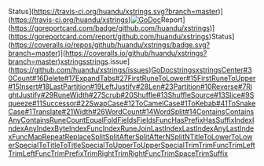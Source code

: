 Status](https://travis-ci.org/huandu/xstrings.svg?branch=master)](https://travis-ci.org/huandu/xstrings)[![GoDoc](https://godoc.org/github.com/huandu/xstrings?status.svg)](https://godoc.org/github.com/huandu/xstrings)Report](https://goreportcard.com/badge/github.com/huandu/xstrings)](https://goreportcard.com/report/github.com/huandu/xstrings)Status](https://coveralls.io/repos/github/huandu/xstrings/badge.svg?branch=master)](https://coveralls.io/github/huandu/xstrings?branch=master)[xstrings](https://godoc.org/github.com/huandu/xstrings)[strings](http://golang.org/pkg/strings).issue](https://github.com/huandu/xstrings/issues)[GoDoc](https://godoc.org/github.com/huandu/xstrings)[strings](http://golang.org/pkg/strings)[xstrings](https://godoc.org/github.com/huandu/xstrings)[Center](https://godoc.org/github.com/huandu/xstrings#Center)[#30](https://github.com/huandu/xstrings/issues/30)[Count](https://godoc.org/github.com/huandu/xstrings#Count)[#16](https://github.com/huandu/xstrings/issues/16)[Delete](https://godoc.org/github.com/huandu/xstrings#Delete)[#17](https://github.com/huandu/xstrings/issues/17)[ExpandTabs](https://godoc.org/github.com/huandu/xstrings#ExpandTabs)[#27](https://github.com/huandu/xstrings/issues/27)[FirstRuneToLower](https://godoc.org/github.com/huandu/xstrings#FirstRuneToLower)[#15](https://github.com/huandu/xstrings/issues/15)[FirstRuneToUpper](https://godoc.org/github.com/huandu/xstrings#FirstRuneToUpper)[#15](https://github.com/huandu/xstrings/issues/15)[Insert](https://godoc.org/github.com/huandu/xstrings#Insert)[#18](https://github.com/huandu/xstrings/issues/18)[LastPartition](https://godoc.org/github.com/huandu/xstrings#LastPartition)[#19](https://github.com/huandu/xstrings/issues/19)[LeftJustify](https://godoc.org/github.com/huandu/xstrings#LeftJustify)[#28](https://github.com/huandu/xstrings/issues/28)[Len](https://godoc.org/github.com/huandu/xstrings#Len)[#23](https://github.com/huandu/xstrings/issues/23)[Partition](https://godoc.org/github.com/huandu/xstrings#Partition)[#10](https://github.com/huandu/xstrings/issues/10)[Reverse](https://godoc.org/github.com/huandu/xstrings#Reverse)[#7](https://github.com/huandu/xstrings/issues/7)[RightJustify](https://godoc.org/github.com/huandu/xstrings#RightJustify)[#29](https://github.com/huandu/xstrings/issues/29)[RuneWidth](https://godoc.org/github.com/huandu/xstrings#RuneWidth)[#27](https://github.com/huandu/xstrings/issues/27)[Scrub](https://godoc.org/github.com/huandu/xstrings#Scrub)[#20](https://github.com/huandu/xstrings/issues/20)[Shuffle](https://godoc.org/github.com/huandu/xstrings#Shuffle)[#13](https://github.com/huandu/xstrings/issues/13)[ShuffleSource](https://godoc.org/github.com/huandu/xstrings#ShuffleSource)[#13](https://github.com/huandu/xstrings/issues/13)[Slice](https://godoc.org/github.com/huandu/xstrings#Slice)[#9](https://github.com/huandu/xstrings/issues/9)[Squeeze](https://godoc.org/github.com/huandu/xstrings#Squeeze)[#11](https://github.com/huandu/xstrings/issues/11)[Successor](https://godoc.org/github.com/huandu/xstrings#Successor)[#22](https://github.com/huandu/xstrings/issues/22)[SwapCase](https://godoc.org/github.com/huandu/xstrings#SwapCase)[#12](https://github.com/huandu/xstrings/issues/12)[ToCamelCase](https://godoc.org/github.com/huandu/xstrings#ToCamelCase)[#1](https://github.com/huandu/xstrings/issues/1)[ToKebab](https://godoc.org/github.com/huandu/xstrings#ToKebabCase)[#41](https://github.com/huandu/xstrings/issues/41)[ToSnakeCase](https://godoc.org/github.com/huandu/xstrings#ToSnakeCase)[#1](https://github.com/huandu/xstrings/issues/1)[Translate](https://godoc.org/github.com/huandu/xstrings#Translate)[#21](https://github.com/huandu/xstrings/issues/21)[Width](https://godoc.org/github.com/huandu/xstrings#Width)[#26](https://github.com/huandu/xstrings/issues/26)[WordCount](https://godoc.org/github.com/huandu/xstrings#WordCount)[#14](https://github.com/huandu/xstrings/issues/14)[WordSplit](https://godoc.org/github.com/huandu/xstrings#WordSplit)[#14](https://github.com/huandu/xstrings/issues/14)[Contains](http://golang.org/pkg/strings/#Contains)[ContainsAny](http://golang.org/pkg/strings/#ContainsAny)[ContainsRune](http://golang.org/pkg/strings/#ContainsRune)[Count](http://golang.org/pkg/strings/#Count)[EqualFold](http://golang.org/pkg/strings/#EqualFold)[Fields](http://golang.org/pkg/strings/#Fields)[FieldsFunc](http://golang.org/pkg/strings/#FieldsFunc)[HasPrefix](http://golang.org/pkg/strings/#HasPrefix)[HasSuffix](http://golang.org/pkg/strings/#HasSuffix)[Index](http://golang.org/pkg/strings/#Index)[IndexAny](http://golang.org/pkg/strings/#IndexAny)[IndexByte](http://golang.org/pkg/strings/#IndexByte)[IndexFunc](http://golang.org/pkg/strings/#IndexFunc)[IndexRune](http://golang.org/pkg/strings/#IndexRune)[Join](http://golang.org/pkg/strings/#Join)[LastIndex](http://golang.org/pkg/strings/#LastIndex)[LastIndexAny](http://golang.org/pkg/strings/#LastIndexAny)[LastIndexFunc](http://golang.org/pkg/strings/#LastIndexFunc)[Map](http://golang.org/pkg/strings/#Map)[Repeat](http://golang.org/pkg/strings/#Repeat)[Replace](http://golang.org/pkg/strings/#Replace)[Split](http://golang.org/pkg/strings/#Split)[SplitAfter](http://golang.org/pkg/strings/#SplitAfter)[SplitAfterN](http://golang.org/pkg/strings/#SplitAfterN)[SplitN](http://golang.org/pkg/strings/#SplitN)[Title](http://golang.org/pkg/strings/#Title)[ToLower](http://golang.org/pkg/strings/#ToLower)[ToLowerSpecial](http://golang.org/pkg/strings/#ToLowerSpecial)[ToTitle](http://golang.org/pkg/strings/#ToTitle)[ToTitleSpecial](http://golang.org/pkg/strings/#ToTitleSpecial)[ToUpper](http://golang.org/pkg/strings/#ToUpper)[ToUpperSpecial](http://golang.org/pkg/strings/#ToUpperSpecial)[Trim](http://golang.org/pkg/strings/#Trim)[TrimFunc](http://golang.org/pkg/strings/#TrimFunc)[TrimLeft](http://golang.org/pkg/strings/#TrimLeft)[TrimLeftFunc](http://golang.org/pkg/strings/#TrimLeftFunc)[TrimPrefix](http://golang.org/pkg/strings/#TrimPrefix)[TrimRight](http://golang.org/pkg/strings/#TrimRight)[TrimRightFunc](http://golang.org/pkg/strings/#TrimRightFunc)[TrimSpace](http://golang.org/pkg/strings/#TrimSpace)[TrimSuffix](http://golang.org/pkg/strings/#TrimSuffix)